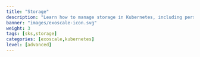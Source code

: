 ```yaml
---
title: "Storage"
description: "Learn how to manage storage in Kubernetes, including persistent volumes and storage classes."
banner: "images/exoscale-icon.svg"
weight: 3
tags: [sks,storage]
categories: [exoscale,kubernetes]
level: [advanced]
---
```

